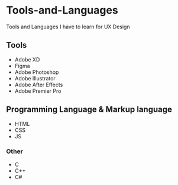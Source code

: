 # Tools-and-Languages
Tools and Languages I have to learn for UX Design

## Tools
- Adobe XD
- Figma
- Adobe Photoshop
- Adobe Illustrator
- Adobe After Effects
- Adobe Premier Pro

## Programming Language & Markup language
- HTML
- CSS
- JS

### Other
- C
- C++
- C#
